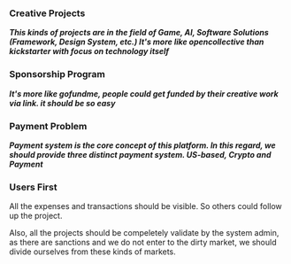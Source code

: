 ### Creative Projects

**_This kinds of projects are in the field of Game, AI, Software Solutions (Framework, Design System, etc.) It's more like opencollective than kickstarter with focus on technology itself_**

### Sponsorship Program

**_It's more like gofundme, people could get funded by their creative work via link. it should be so easy_**

### Payment Problem

**_Payment system is the core concept of this platform. In this regard, we should provide three distinct payment system. US-based, Crypto and Payment_**

### Users First

All the expenses and transactions should be visible. So others could follow up the project.

Also, all the projects should be compeletely validate by the system admin, as there are sanctions and we do not enter to the dirty market, we should divide ourselves from these kinds of markets.
